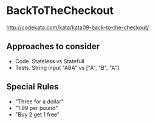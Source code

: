 # BackToTheCheckout

http://codekata.com/kata/kata09-back-to-the-checkout/

## Approaches to consider 
- Code. Stateless vs Statefull
- Tests. String input "ABA" vs ["A", "B", "A"]

## Special Rules
- "Three for a dollar"
- "1.99 per pound"
- "Buy 2 get 1 free"